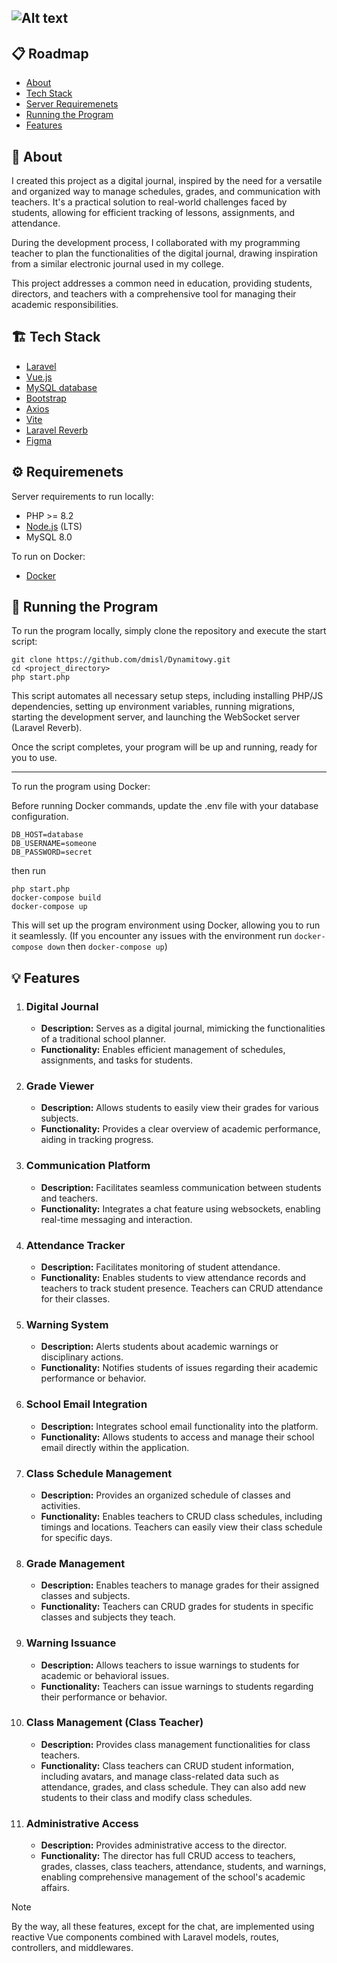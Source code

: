 ![Alt text](https://api.centous.com/wp-content/uploads/2023/08/laravelvuejs.png)
---
## 📋 Roadmap

- [About](#about)
- [Tech Stack](#tech_stack)
- [Server Requiremenets](#requirements)
- [Running the Program](#running)
- [Features](#features)

## 🧐 About <a id = "about"></a>

I created this project as a digital journal, inspired by the need for a versatile and organized way to manage schedules, grades, and communication with teachers. It's a practical solution to real-world challenges faced by students, allowing for efficient tracking of lessons, assignments, and attendance.

During the development process, I collaborated with my programming teacher to plan the functionalities of the digital journal, drawing inspiration from a similar electronic journal used in my college.

This project addresses a common need in education, providing students, directors, and teachers with a comprehensive tool for managing their academic responsibilities.

## 🏗️ Tech Stack <a id = "tech_stack"></a>

- [Laravel](https://laravel.com/)
- [Vue.js](https://vuejs.org/)
- [MySQL database](https://www.mysql.com/)
- [Bootstrap](https://getbootstrap.com/)
- [Axios](https://github.com/axios/axios)
- [Vite](https://vitejs.dev/)
- [Laravel Reverb](https://reverb.laravel.com/)
- [Figma](https://www.figma.com/)

## ⚙️ Requiremenets <a id = "requirements"></a>

Server requirements to run locally:
- PHP >= 8.2
- [Node.js](https://nodejs.org/en/download) (LTS)
- MySQL 8.0

To run on Docker:
- [Docker](https://www.docker.com/products/docker-desktop/)

## 🚀 Running the Program <a id = "running"></a>

To run the program locally, simply clone the repository and execute the start script:
```
git clone https://github.com/dmisl/Dynamitowy.git
cd <project_directory>
php start.php
```
This script automates all necessary setup steps, including installing PHP/JS dependencies, setting up environment variables, running migrations, starting the development server, and launching the WebSocket server (Laravel Reverb).

Once the script completes, your program will be up and running, ready for you to use.

---

To run the program using Docker:

Before running Docker commands, update the .env file with your database configuration.

```
DB_HOST=database
DB_USERNAME=someone
DB_PASSWORD=secret
```
then run
```
php start.php
docker-compose build
docker-compose up
```

This will set up the program environment using Docker, allowing you to run it seamlessly. (If you encounter any issues with the environment run `docker-compose down` then `docker-compose up`)

## 💡 Features <a id = "features"></a>

1. ### Digital Journal
   - **Description:** Serves as a digital journal, mimicking the functionalities of a traditional school planner.
   - **Functionality:** Enables efficient management of schedules, assignments, and tasks for students.

2. ### Grade Viewer
   - **Description:** Allows students to easily view their grades for various subjects.
   - **Functionality:** Provides a clear overview of academic performance, aiding in tracking progress.

3. ### Communication Platform
   - **Description:** Facilitates seamless communication between students and teachers.
   - **Functionality:** Integrates a chat feature using websockets, enabling real-time messaging and interaction.

4. ### Attendance Tracker
   - **Description:** Facilitates monitoring of student attendance.
   - **Functionality:** Enables students to view attendance records and teachers to track student presence. Teachers can CRUD attendance for their classes.

5. ### Warning System
   - **Description:** Alerts students about academic warnings or disciplinary actions.
   - **Functionality:** Notifies students of issues regarding their academic performance or behavior.

6. ### School Email Integration
   - **Description:** Integrates school email functionality into the platform.
   - **Functionality:** Allows students to access and manage their school email directly within the application.

7. ### Class Schedule Management
   - **Description:** Provides an organized schedule of classes and activities.
   - **Functionality:** Enables teachers to CRUD class schedules, including timings and locations. Teachers can easily view their class schedule for specific days.

8. ### Grade Management
   - **Description:** Enables teachers to manage grades for their assigned classes and subjects.
   - **Functionality:** Teachers can CRUD grades for students in specific classes and subjects they teach.

9. ### Warning Issuance
   - **Description:** Allows teachers to issue warnings to students for academic or behavioral issues.
   - **Functionality:** Teachers can issue warnings to students regarding their performance or behavior.

10. ### Class Management (Class Teacher)
    - **Description:** Provides class management functionalities for class teachers.
    - **Functionality:** Class teachers can CRUD student information, including avatars, and manage class-related data such as attendance, grades, and class schedule. They can also add new students to their class and modify class schedules.

11. ### Administrative Access
    - **Description:** Provides administrative access to the director.
    - **Functionality:** The director has full CRUD access to teachers, grades, classes, class teachers, attendance, students, and warnings, enabling comprehensive management of the school's academic affairs.

> [!NOTE]
> By the way, all these features, except for the chat, are implemented using reactive Vue components combined with Laravel models, routes, controllers, and middlewares.
